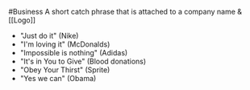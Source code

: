 #Business 
A short catch phrase that is attached to a company name & [[Logo]]

- "Just do it" (Nike)
- "I'm loving it" (McDonalds)
- "Impossible is nothing" (Adidas)
- "It's in You to Give" (Blood donations)
- "Obey Your Thirst" (Sprite)
- "Yes we can" (Obama)